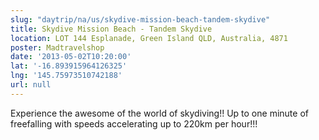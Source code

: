 ```yaml
---
slug: "daytrip/na/us/skydive-mission-beach-tandem-skydive"
title: Skydive Mission Beach - Tandem Skydive
location: LOT 144 Esplanade, Green Island QLD, Australia, 4871
poster: Madtravelshop
date: '2013-05-02T10:20:00'
lat: '-16.893915964126325'
lng: '145.75973510742188'
url: null
---
```


Experience the awesome of the world of skydiving!! Up to one minute of freefalling with speeds accelerating up to 220km per hour!!!
